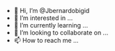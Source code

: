 - 👋 Hi, I’m @Jbernardobigid
- 👀 I’m interested in ...
- 🌱 I’m currently learning ...
- 💞️ I’m looking to collaborate on ...
- 📫 How to reach me ...

<!---
Jbernardobigid/Jbernardobigid is a ✨ special ✨ repository because its `README.md` (this file) appears on your GitHub profile.
You can click the Preview link to take a look at your changes.
--->
